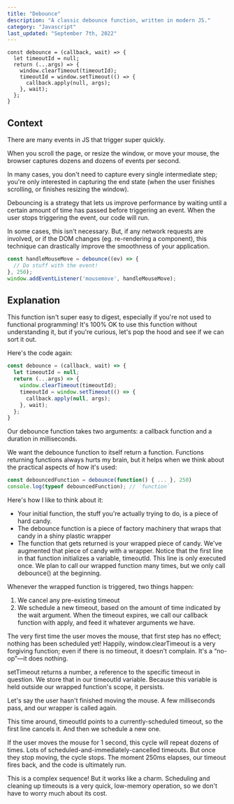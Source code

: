 ```yaml
---
title: "Debounce"
description: "A classic debounce function, written in modern JS."
category: "Javascript"
last_updated: "September 7th, 2022"
---
```


```js{1,3-5}[server.js]
const debounce = (callback, wait) => {
  let timeoutId = null;
  return (...args) => {
    window.clearTimeout(timeoutId);
    timeoutId = window.setTimeout(() => {
      callback.apply(null, args);
    }, wait);
  };
}
```

## Context

There are many events in JS that trigger super quickly.

When you scroll the page, or resize the window, or move your mouse, the browser captures dozens and dozens of events per second.

In many cases, you don't need to capture every single intermediate step; you're only interested in capturing the end state (when the user finishes scrolling, or finishes resizing the window).

Debouncing is a strategy that lets us improve performance by waiting until a certain amount of time has passed before triggering an event. When the user stops triggering the event, our code will run.

In some cases, this isn't necessary. But, if any network requests are involved, or if the DOM changes (eg. re-rendering a component), this technique can drastically improve the smoothness of your application.


```js
const handleMouseMove = debounce((ev) => {
  // Do stuff with the event!
}, 250);
window.addEventListener('mousemove', handleMouseMove);
```

## Explanation
This function isn't super easy to digest, especially if you're not used to functional programming! It's 100% OK to use this function without understanding it, but if you're curious, let's pop the hood and see if we can sort it out.

Here's the code again:

```js
const debounce = (callback, wait) => {
  let timeoutId = null;
  return (...args) => {
    window.clearTimeout(timeoutId);
    timeoutId = window.setTimeout(() => {
      callback.apply(null, args);
    }, wait);
  };
}
```

Our debounce function takes two arguments: a callback function and a duration in milliseconds.

We want the debounce function to itself return a function. Functions returning functions always hurts my brain, but it helps when we think about the practical aspects of how it's used:


```js
const debouncedFunction = debounce(function() { ... }, 250)
console.log(typeof debouncedFunction); // `function`
```

Here's how I like to think about it:

- Your initial function, the stuff you're actually trying to do, is a piece of hard candy.
- The debounce function is a piece of factory machinery that wraps that candy in a shiny plastic wrapper
- The function that gets returned is your wrapped piece of candy. We've augmented that piece of candy with a wrapper.
Notice that the first line in that function initializes a variable, timeoutId. This line is only executed once. We plan to call our wrapped function many times, but we only call debounce() at the beginning.

Whenever the wrapped function is triggered, two things happen:

1. We cancel any pre-existing timeout
2. We schedule a new timeout, based on the amount of time indicated by the wait argument. When the timeout expires, we call our callback function with apply, and feed it whatever arguments we have.

The very first time the user moves the mouse, that first step has no effect; nothing has been scheduled yet! Happily, window.clearTimeout is a very forgiving function; even if there is no timeout, it doesn't complain. It's a “no-op”—it does nothing.

setTimeout returns a number, a reference to the specific timeout in question. We store that in our timeoutId variable. Because this variable is held outside our wrapped function's scope, it persists.

Let's say the user hasn't finished moving the mouse. A few milliseconds pass, and our wrapper is called again.

This time around, timeoutId points to a currently-scheduled timeout, so the first line cancels it. And then we schedule a new one.

If the user moves the mouse for 1 second, this cycle will repeat dozens of times. Lots of scheduled-and-immediately-cancelled timeouts. But once they stop moving, the cycle stops. The moment 250ms elapses, our timeout fires back, and the code is ultimately run.

This is a complex sequence! But it works like a charm. Scheduling and cleaning up timeouts is a very quick, low-memory operation, so we don't have to worry much about its cost.